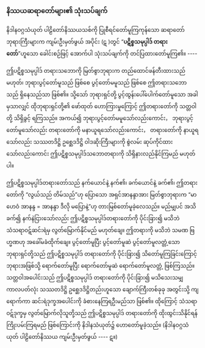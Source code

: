 ### နိဿယဆရာတော်များ၏ သုံးသပ်ချက်

နိဒါနဝဂ္ဂသံယုတ် ပါဠိတော်နိဿယသစ်ကို ပြုစီရင်တော်မူကြကုန်သော ဆရာတော်ဘုရားကြီးများက ကျမ်းဦးမှတ်ဖွယ် အပိုင်း (ဋ )တွင် “**ပဋိစ္စသမုပ္ပါဒ် တရားတော်**”ဟူသော ခေါင်းစဉ်ဖြင့် အောက်ပါ သုံးသပ်ချက်ကို တင်ပြထားတော်မူကြ၏။ ----

ဤပဋိစ္စသမုပ္ပါဒ် တရားသဘောကို မြတ်စွာဘုရားက တည်ထောင်ဖန်တီးထားသည် မဟုတ်၊ ဘုရားပွင့်တော်မူသည် ဖြစ်စေ ပွင့်တော်မမူသည် ဖြစ်စေ ဤတရားသဘောသည် ရှိနေသည်သာ ဖြစ်၏။ 
သို့သော် ဘုရားရှင်တို့ ပွင့်ထွန်းပေါ်ပေါက်တော်မူသော အခါမှသာလျှင် ထိုဘုရားရှင်တို့၏ ဖော်ထုတ် ဟောကြားမှုကြောင့် ဤတရားတော်ကို သတ္တဝါတို့ သိရှိခွင့် ရကြသည်။ 
အကယ်၍ ဘုရားပွင့်တော်မမူသော်လည်းကောင်း， ဘုရားပွင့်တော်မူသော်လည်း တရားတော်ကို မနာယူရသော်လည်းကောင်း， တရားတော်ကို နာယူရသော်လည်း သဿတဒိဋ္ဌိ ဥစ္ဆေဒဒိဋ္ဌိ ဝါဒဆိုးကြီးများကို စွဲလမ်း ဆုပ်ကိုင်ထားသော်လည်းကောင်း ဤပဋိစ္စသမုပ္ပါဒ်သဘောတရားကို သိရှိနားလည်နိုင်ကြမည် မဟုတ်ပါ။

ဤပဋိစ္စသမုပ္ပါဒ်တရားတော်သည် နက်ယောင်နဲ့ နက်၏၊ ခက်ယောင်နဲ့ ခက်၏၊ ဤတရားတော်ကို “လွယ်သည် တိမ်သည်”ဟု ပြောသော အရှင်အာနန္ဒာအား မြတ်စွာဘုရားက “မာဟေဝံ အာနန္ဒ = အာနန္ဒာ ဒီလို မပြောနဲ့”ဟု တားမြစ်တော်မူခဲ့လေသည်။ 
မည်မျှပင် အသိခက်၍ နက်နဲငြားသော်လည်း ဤပဋိစ္စသမုပ္ပါဒ်တရားတော်ကို ပိုင်းခြား၍ မသိဘဲ သံသရာဝဋ်ဆင်းရဲမှ လွတ်မြောက်နိုင်မည် မဟုတ်ချေ။ 
ဤတရားကို မသိဘဲ သမဏ ဗြဟ္မဏဟု အခေါ်မခံထိုက်ချေ။ 
ပွင့်တော်မူပြီး ပွင့်တော်မူဆဲ ပွင့်တော်မူလတ္တံ့သော ဘုရားရှင်တို့သည် ဤပဋိစ္စသမုပ္ပါဒ် တရားတော်ကို ပိုင်းခြား၍ သိတော်မူကြခြင်းကြောင့် ဘုရားအဖြစ်သို့ ရောက်တော်မူပြီး ရောက်တော်မူဆဲ ရောက်တော်မူလတ္တံ့ ဖြစ်ကြသည်။ 
သတ္တဝါအပေါင်းသည် ဤပဋိစ္စသမုပ္ပါဒ် တရားတော်ကို ပိုင်းခြား၍ မသိသေးသမျှ ကာလပတ်လုံး သဿတဒိဋ္ဌိ ဥစ္ဆေဒဒိဋ္ဌိတည်းဟူသော ချောက်ကြီးတစ်ခုခု အတွင်းသို့ ကျရောက်ကာ ဆင်းရဲဒုက္ခအပေါင်းကို ခံစားနေကြရဦးမည်သာ ဖြစ်၏။ 
ထိုကြောင့် သံသရာဝဋ်ဒုက္ခမှ လွတ်မြောက်လိုသူတို့သည် ဤပဋိစ္စသမုပ္ပါဒ် တရားတော်ကို ထိုးထွင်းသိနိုင်ရန် ကြိုးပမ်းကြရမည် ဖြစ်ကြောင်းကို နိဒါနသံယုတ်၌ ဟောတော်မူခဲ့သည်။ (နိဒါနဝဂ္ဂသံယုတ် ပါဠိတော်နိဿယ ကျမ်းဦးမှတ်ဖွယ် ---- ဋ။)